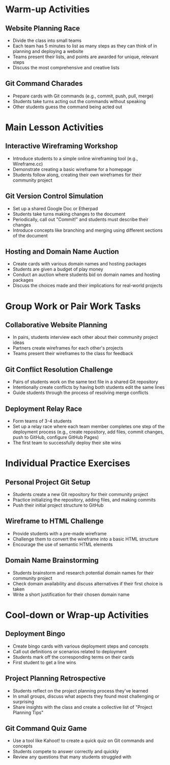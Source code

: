 # Warm-up Activities

## Website Planning Race
- Divide the class into small teams
- Each team has 5 minutes to list as many steps as they can think of in planning and deploying a website
- Teams present their lists, and points are awarded for unique, relevant steps
- Discuss the most comprehensive and creative lists

## Git Command Charades
- Prepare cards with Git commands (e.g., commit, push, pull, merge)
- Students take turns acting out the commands without speaking
- Other students guess the command being acted out

# Main Lesson Activities

## Interactive Wireframing Workshop
- Introduce students to a simple online wireframing tool (e.g., Wireframe.cc)
- Demonstrate creating a basic wireframe for a homepage
- Students follow along, creating their own wireframes for their community project

## Git Version Control Simulation
- Set up a shared Google Doc or Etherpad
- Students take turns making changes to the document
- Periodically, call out "Commit!" and students must describe their changes
- Introduce concepts like branching and merging using different sections of the document

## Hosting and Domain Name Auction
- Create cards with various domain names and hosting packages
- Students are given a budget of play money
- Conduct an auction where students bid on domain names and hosting packages
- Discuss the choices made and their implications for real-world projects

# Group Work or Pair Work Tasks

## Collaborative Website Planning
- In pairs, students interview each other about their community project ideas
- Partners create wireframes for each other's projects
- Teams present their wireframes to the class for feedback

## Git Conflict Resolution Challenge
- Pairs of students work on the same text file in a shared Git repository
- Intentionally create conflicts by having both students edit the same lines
- Guide students through the process of resolving merge conflicts

## Deployment Relay Race
- Form teams of 3-4 students
- Set up a relay race where each team member completes one step of the deployment process (e.g., create repository, add files, commit changes, push to GitHub, configure GitHub Pages)
- The first team to successfully deploy their site wins

# Individual Practice Exercises

## Personal Project Git Setup
- Students create a new Git repository for their community project
- Practice initializing the repository, adding files, and making commits
- Push their initial project structure to GitHub

## Wireframe to HTML Challenge
- Provide students with a pre-made wireframe
- Challenge them to convert the wireframe into a basic HTML structure
- Encourage the use of semantic HTML elements

## Domain Name Brainstorming
- Students brainstorm and research potential domain names for their community project
- Check domain availability and discuss alternatives if their first choice is taken
- Write a short justification for their chosen domain name

# Cool-down or Wrap-up Activities

## Deployment Bingo
- Create bingo cards with various deployment steps and concepts
- Call out definitions or scenarios related to deployment
- Students mark off the corresponding terms on their cards
- First student to get a line wins

## Project Planning Retrospective
- Students reflect on the project planning process they've learned
- In small groups, discuss what aspects they found most challenging or surprising
- Share insights with the class and create a collective list of "Project Planning Tips"

## Git Command Quiz Game
- Use a tool like Kahoot! to create a quick quiz on Git commands and concepts
- Students compete to answer correctly and quickly
- Review any questions that many students struggled with